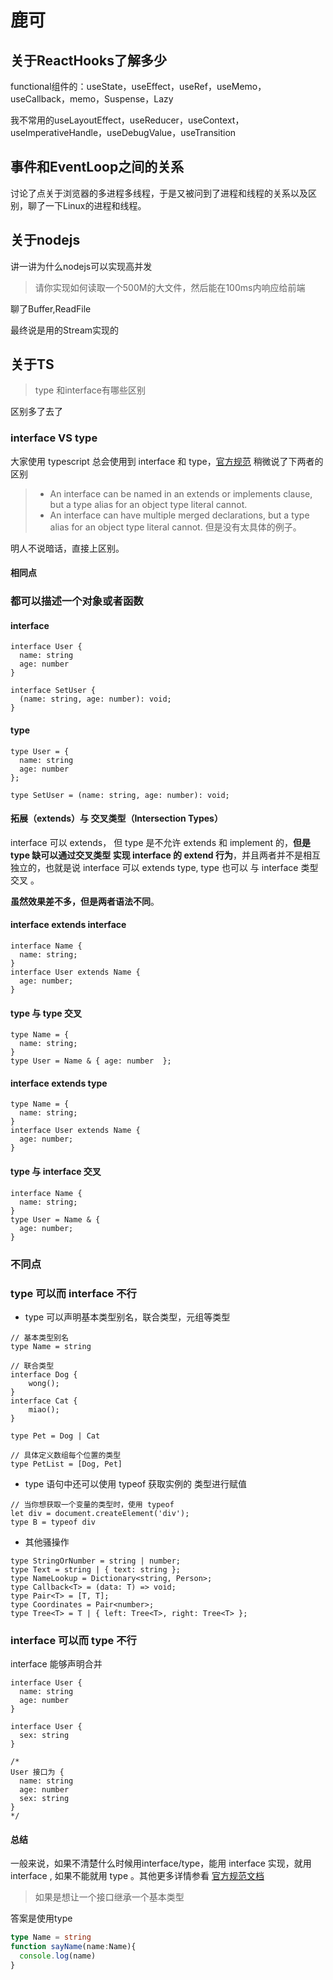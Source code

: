 # 鹿可

## 关于ReactHooks了解多少

functional组件的：useState，useEffect，useRef，useMemo，useCallback，memo，Suspense，Lazy

我不常用的useLayoutEffect，useReducer，useContext，useImperativeHandle，useDebugValue，useTransition

## 事件和EventLoop之间的关系



讨论了点关于浏览器的多进程多线程，于是又被问到了进程和线程的关系以及区别，聊了一下Linux的进程和线程。



## 关于nodejs

讲一讲为什么nodejs可以实现高并发

> 请你实现如何读取一个500M的大文件，然后能在100ms内响应给前端

聊了Buffer,ReadFile

最终说是用的Stream实现的



## 关于TS

> type 和interface有哪些区别

区别多了去了

### interface VS type

大家使用 typescript 总会使用到 interface 和 type，[官方规范](https://github.com/Microsoft/TypeScript/blob/master/doc/spec.md) 稍微说了下两者的区别

> - An interface can be named in an extends or implements clause, but a type alias for an object type literal cannot.
> - An interface can have multiple merged declarations, but a type alias for an object type literal cannot.
>   但是没有太具体的例子。

明人不说暗话，直接上区别。

#### 相同点

### 都可以描述一个对象或者函数

#### interface

```
interface User {
  name: string
  age: number
}

interface SetUser {
  (name: string, age: number): void;
}
```

#### type

```
type User = {
  name: string
  age: number
};

type SetUser = (name: string, age: number): void;
```

#### 拓展（extends）与 交叉类型（Intersection Types）

interface 可以 extends， 但 type 是不允许 extends 和 implement 的，**但是 type 缺可以通过交叉类型 实现 interface 的 extend 行为**，并且两者并不是相互独立的，也就是说 interface 可以 extends type, type 也可以 与 interface 类型 交叉 。

**虽然效果差不多，但是两者语法不同**。

#### interface extends interface

```
interface Name { 
  name: string; 
}
interface User extends Name { 
  age: number; 
}
```

#### type 与 type 交叉

```
type Name = { 
  name: string; 
}
type User = Name & { age: number  };
```

#### interface extends type

```
type Name = { 
  name: string; 
}
interface User extends Name { 
  age: number; 
}
```

#### type 与 interface 交叉

```
interface Name { 
  name: string; 
}
type User = Name & { 
  age: number; 
}
```

### 不同点

### type 可以而 interface 不行

- type 可以声明基本类型别名，联合类型，元组等类型

```
// 基本类型别名
type Name = string

// 联合类型
interface Dog {
    wong();
}
interface Cat {
    miao();
}

type Pet = Dog | Cat

// 具体定义数组每个位置的类型
type PetList = [Dog, Pet]
```

- type 语句中还可以使用 typeof 获取实例的 类型进行赋值

```
// 当你想获取一个变量的类型时，使用 typeof
let div = document.createElement('div');
type B = typeof div
```

- 其他骚操作

```
type StringOrNumber = string | number;  
type Text = string | { text: string };  
type NameLookup = Dictionary<string, Person>;  
type Callback<T> = (data: T) => void;  
type Pair<T> = [T, T];  
type Coordinates = Pair<number>;  
type Tree<T> = T | { left: Tree<T>, right: Tree<T> };
```

### interface 可以而 type 不行

interface 能够声明合并

```
interface User {
  name: string
  age: number
}

interface User {
  sex: string
}

/*
User 接口为 {
  name: string
  age: number
  sex: string 
}
*/
```

#### 总结

一般来说，如果不清楚什么时候用interface/type，能用 interface 实现，就用 interface , 如果不能就用 type 。其他更多详情参看 [官方规范文档](https://github.com/Microsoft/TypeScript/blob/master/doc/spec.md)

> 如果是想让一个接口继承一个基本类型

答案是使用type

```ts
type Name = string
function sayName(name:Name){
  console.log(name)
}
```

